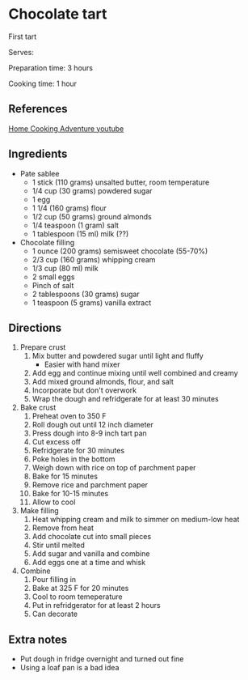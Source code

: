 # Chocolate tart

First tart

Serves:

Preparation time: 3 hours

Cooking time: 1 hour

## References

[Home Cooking Adventure youtube](https://www.youtube.com/watch?v=IgqFF_bgvn0)

## Ingredients

- Pate sablee
  - 1 stick (110 grams) unsalted butter, room temperature
  - 1/4 cup (30 grams) powdered sugar
  - 1 egg
  - 1 1/4 (160 grams) flour
  - 1/2 cup (50 grams) ground almonds
  - 1/4 teaspoon (1 gram) salt
  - 1 tablespoon (15 ml) milk (??)
- Chocolate filling
  - 1 ounce (200 grams) semisweet chocolate (55-70%)
  - 2/3 cup (160 grams) whipping cream
  - 1/3 cup (80 ml) milk
  - 2 small eggs
  - Pinch of salt
  - 2 tablespoons (30 grams) sugar
  - 1 teaspoon (5 grams) vanilla extract

## Directions

1. Prepare crust
   1. Mix butter and powdered sugar until light and fluffy
      - Easier with hand mixer
   2. Add egg and continue mixing until well combined and creamy
   3. Add mixed ground almonds, flour, and salt
   4. Incorporate but don't overwork
   5. Wrap the dough and refridgerate for at least 30 minutes
2. Bake crust
   1. Preheat oven to 350 F
   2. Roll dough out until 12 inch diameter
   3. Press dough into 8-9 inch tart pan
   4. Cut excess off
   5. Refridgerate for 30 minutes
   6. Poke holes in the bottom
   7. Weigh down with rice on top of parchment paper
   8. Bake for 15 minutes
   9. Remove rice and parchment paper
   10. Bake for 10-15 minutes
   11. Allow to cool
3. Make filling
    1. Heat whipping cream and milk to simmer on medium-low heat
    2. Remove from heat
    3. Add chocolate cut into small pieces
    4. Stir until melted
    5. Add sugar and vanilla and combine
    6. Add eggs one at a time and whisk
4. Combine
   1. Pour filling in
   2. Bake at 325 F for 20 minutes
   3. Cool to room temeperature
   4. Put in refridgerator for at least 2 hours
   5. Can decorate

## Extra notes

- Put dough in fridge overnight and turned out fine
- Using a loaf pan is a bad idea
